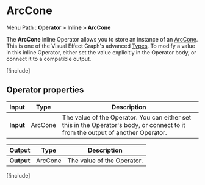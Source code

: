 # ArcCone

Menu Path : **Operator > Inline > ArcCone**

The **ArcCone** inline Operator allows you to store an instance of an [ArcCone](Type-ArcCone.md). This is one of the Visual Effect Graph's advanced [Types](VisualEffectGraphTypeReference.md). To modify a value in this inline Operator, either set the value explicitly in the Operator body, or connect it to a compatible output.

[!include[](Snippets/Operator-InlineIntro.md)]


## Operator properties

| **Input** | **Type** | **Description**                                              |
| --------- | -------- | ------------------------------------------------------------ |
| **Input** | ArcCone   | The value of the Operator. You can either set this in the Operator's body, or connect to it from the output of another Operator. |

| **Output** | **Type** | **Description**            |
| ---------- | -------- | -------------------------- |
| **Output** | ArcCone   | The value of the Operator. |

[!include[](Snippets/Operator-InlineNotes.md)]

